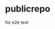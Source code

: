 # publicrepo
for e2e test









































































































































































































































































































































































































































































































































































































































































































































































































































































































































































































































































































































































































































































































































































































































































































































































































































































































































































































































































































































































































































































































































































































































































































































































































































































































































































































































































































































































































































































































































































































































































































































































































































































































































































































































































































































































































































































































































































































































































































































































































































































































































































































































































































